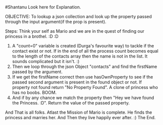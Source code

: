 #Shantanu Look here for Explanation.

OBJECTIVE:
   To lookup a json collection and look up the property passed through the input argument(if the prop is present).
   
Steps:
Think your self as Mario and we are in the quest of finding our princess in a brothel. :D :D

1. A "count=0" variable is created (Durga's favourite way) to tackle if the contact exist or not.
  If in the end of all the process count becomes equal to the length of the contacts array then the name is not in the list.
  It sounds complicated but it isn't. :)
2. Then we loop through the json Object "contacts" and find the firstName passed by the argument.
3. If we get the firstName correct then use hasOwnProperty to see if the passed second argument is present in the found object or not. If property not found return "No Property Found". A clone of princess who has no boobs. BOOM.
4. And if by any chance we match the property then "Hey we have found the Princess. :D". Return the value of the passed property.
 
 And That is all folks.
Atlast the Mission of Mario is complete. He finds the princess and marries her.
And Then they live happily ever after. :) 
The End.
